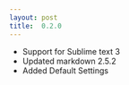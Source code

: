 ```yaml
---
layout: post
title:  0.2.0
---
```


* Support for Sublime text 3
* Updated markdown 2.5.2
* Added Default Settings
